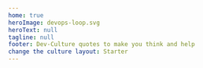 ```yaml
---
home: true 
heroImage: devops-loop.svg 
heroText: null 
tagline: null 
footer: Dev-Culture quotes to make you think and help
change the culture layout: Starter
---
```


<Quotes></Quotes>